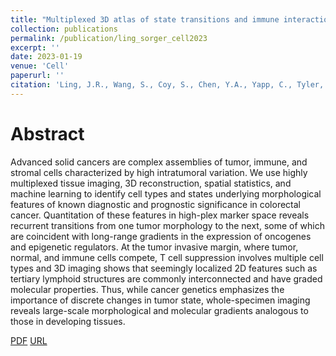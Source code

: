 ```yaml
---
title: "Multiplexed 3D atlas of state transitions and immune interaction in colorectal cancer"
collection: publications
permalink: /publication/ling_sorger_cell2023
excerpt: ''
date: 2023-01-19
venue: 'Cell'
paperurl: ''
citation: 'Ling, J.R., Wang, S., Coy, S., Chen, Y.A., Yapp, C., Tyler, M., <b>Nariya, M.K.</b>, Heiser, C.N., Lau, K.S., Santagata, S., Sorger, P.K.'
---
```

# Abstract
Advanced solid cancers are complex assemblies of tumor, immune, and stromal cells characterized by high intratumoral variation. We use highly multiplexed tissue imaging, 3D reconstruction, spatial statistics, and machine learning to identify cell types and states underlying morphological features of known diagnostic and prognostic significance in colorectal cancer. Quantitation of these features in high-plex marker space reveals recurrent transitions from one tumor morphology to the next, some of which are coincident with long-range gradients in the expression of oncogenes and epigenetic regulators. At the tumor invasive margin, where tumor, normal, and immune cells compete, T cell suppression involves multiple cell types and 3D imaging shows that seemingly localized 2D features such as tertiary lymphoid structures are commonly interconnected and have graded molecular properties. Thus, while cancer genetics emphasizes the importance of discrete changes in tumor state, whole-specimen imaging reveals large-scale morphological and molecular gradients analogous to those in developing tissues.

[PDF](http://mauliknariya.github.io/files/Ling_Sorger_Cell2023.pdf)
[URL](https://www.sciencedirect.com/science/article/pii/S0092867422015719)

